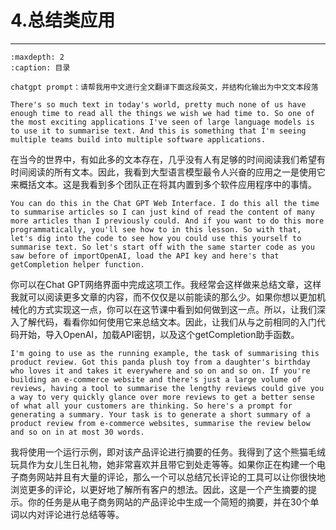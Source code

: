 #  4.总结类应用

---

```{toctree}
:maxdepth: 2
:caption: 目录
```

```
chatgpt prompt：请帮我用中文进行全文翻译下面这段英文，并结构化输出为中文文本段落
```

```
There's so much text in today's world, pretty much none of us have enough time to read all the things we wish we had time to. So one of the most exciting applications I've seen of large language models is to use it to summarise text. And this is something that I'm seeing multiple teams build into multiple software applications. 
```

在当今的世界中，有如此多的文本存在，几乎没有人有足够的时间阅读我们希望有时间阅读的所有文本。因此，我看到大型语言模型最令人兴奋的应用之一是使用它来概括文本。这是我看到多个团队正在将其内置到多个软件应用程序中的事情。

```
You can do this in the Chat GPT Web Interface. I do this all the time to summarise articles so I can just kind of read the content of many more articles than I previously could. And if you want to do this more programmatically, you'll see how to in this lesson. So with that, let's dig into the code to see how you could use this yourself to summarise text. So let's start off with the same starter code as you saw before of importOpenAI, load the API key and here's that getCompletion helper function. 
```

你可以在Chat GPT网络界面中完成这项工作。我经常会这样做来总结文章，这样我就可以阅读更多文章的内容，而不仅仅是以前能读的那么少。如果你想以更加机械化的方式实现这一点，你可以在这节课中看到如何做到这一点。所以，让我们深入了解代码，看看你如何使用它来总结文本。因此，让我们从与之前相同的入门代码开始，导入OpenAI，加载API密钥，以及这个getCompletion助手函数。

```
I'm going to use as the running example, the task of summarising this product review. Got this panda plush toy from a daughter's birthday who loves it and takes it everywhere and so on and so on. If you're building an e-commerce website and there's just a large volume of reviews, having a tool to summarise the lengthy reviews could give you a way to very quickly glance over more reviews to get a better sense of what all your customers are thinking. So here's a prompt for generating a summary. Your task is to generate a short summary of a product review from e-commerce websites, summarise the review below and so on in at most 30 words. 
```

我将使用一个运行示例，即对该产品评论进行摘要的任务。我得到了这个熊猫毛绒玩具作为女儿生日礼物，她非常喜欢并且带它到处走等等。如果你正在构建一个电子商务网站并且有大量的评论，那么一个可以总结冗长评论的工具可以让你很快地浏览更多的评论，以更好地了解所有客户的想法。因此，这是一个产生摘要的提示。你的任务是从电子商务网站的产品评论中生成一个简短的摘要，并在30个单词以内对评论进行总结等等。





